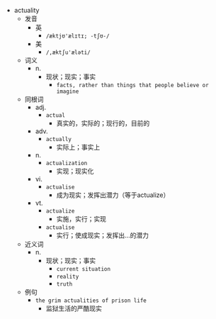 - actuality
  - 发音
    - 英
      - `/æktjʊ'ælɪtɪ; -tʃʊ-/`
    - 美
      - `/,æktʃu'æləti/`
  - 词义
    - n.
      - 现状；现实；事实
        - `facts, rather than things that people believe or imagine`
  - 同根词
    - adj.
      - `actual`
        - 真实的，实际的；现行的，目前的
    - adv.
      - `actually`
        - 实际上；事实上
    - n.
      - `actualization`
        - 实现；现实化
    - vi.
      - `actualise`
        - 成为现实；发挥出潜力（等于actualize）
    - vt.
      - `actualize`
        - 实施，实行；实现
      - `actualise`
        - 实行；使成现实；发挥出…的潜力
  - 近义词
    - n.
      - 现状；现实；事实
        - `current situation`
        - `reality`
        - `truth`
  - 例句
    - `the grim actualities of prison life`
      - 监狱生活的严酷现实

